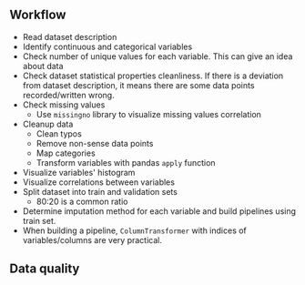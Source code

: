 
## Workflow

- Read dataset description
- Identify continuous and categorical variables
- Check number of unique values for each variable. This can give an idea about data 
- Check dataset statistical properties
cleanliness. If there is a deviation from dataset description, it means there are some data
points recorded/written wrong.
- Check missing values
    - Use `missingno` library to visualize missing values correlation
- Cleanup data
    - Clean typos
    - Remove non-sense data points 
    - Map categories
    - Transform variables with pandas `apply` function
- Visualize variables' histogram
- Visualize correlations between variables
- Split dataset into train and validation sets
    - 80:20 is a common ratio
- Determine imputation method for each variable and build pipelines
using train set.
- When building a pipeline, `ColumnTransformer` with indices of variables/columns
are very practical.


## Data quality
